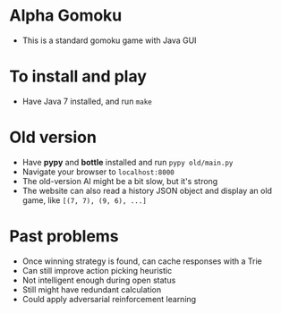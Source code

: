 # Alpha Gomoku

- This is a standard gomoku game with Java GUI

# To install and play

- Have Java 7 installed, and run `make`

# Old version

- Have **pypy** and **bottle** installed and run `pypy old/main.py`
- Navigate your browser to `localhost:8000`
- The old-version AI might be a bit slow, but it's strong
- The website can also read a history JSON object and display an old game, like `[(7, 7), (9, 6), ...]`

# Past problems

- Once winning strategy is found, can cache responses with a Trie
- Can still improve action picking heuristic
- Not intelligent enough during open status
- Still might have redundant calculation
- Could apply adversarial reinforcement learning
